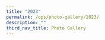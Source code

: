 ```yaml
---
title: "2023"
permalink: /ops/photo-gallery/2023/
description: ""
third_nav_title: Photo Gallery
---
```


